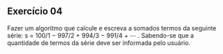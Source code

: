 ## Exercício 04

Fazer um algoritmo que calcule e escreva a somados termos da seguinte série: 
s = 100/1 − 997/2 + 994/3 − 991/4 + ⋯ .
Sabendo-se que a quantidade de termos da série deve ser informada pelo usuário.
